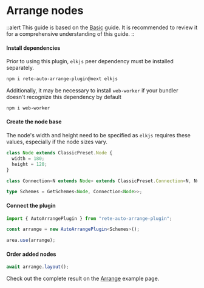 # Arrange nodes

::alert
This guide is based on the [Basic](./basic) guide. It is recommended to review it for a comprehensive understanding of this guide.
::

#### Install dependencies

Prior to using this plugin, `elkjs` peer dependency must be installed separately.

```bash
npm i rete-auto-arrange-plugin@next elkjs
```

Additionally, it may be necessary to install `web-worker` if your bundler doesn't recognize this dependency by default

```bash
npm i web-worker
```

#### Create the node base

The node's width and height need to be specified as `elkjs` requires these values, especially if the node sizes vary.

```ts
class Node extends ClassicPreset.Node {
  width = 180;
  height = 120;
}

class Connection<N extends Node> extends ClassicPreset.Connection<N, N> {}

type Schemes = GetSchemes<Node, Connection<Node>>;
```

#### Connect the plugin

```ts
import { AutoArrangePlugin } from "rete-auto-arrange-plugin";

const arrange = new AutoArrangePlugin<Schemes>();

area.use(arrange);
```

#### Order added nodes

```ts
await arrange.layout();
```

Check out the complete result on the [Arrange](/examples/arrange) example page.
